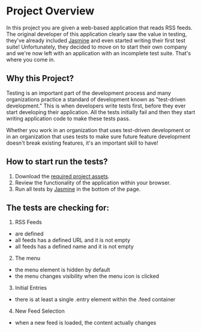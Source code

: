 # Project Overview

In this project you are given a web-based application that reads RSS feeds. The original developer of this application clearly saw the value in testing, they've already included [Jasmine](http://jasmine.github.io/) and even started writing their first test suite! Unfortunately, they decided to move on to start their own company and we're now left with an application with an incomplete test suite. That's where you come in.


## Why this Project?

Testing is an important part of the development process and many organizations practice a standard of development known as "test-driven development." This is when developers write tests first, before they ever start developing their application. All the tests initially fail and then they start writing application code to make these tests pass.

Whether you work in an organization that uses test-driven development or in an organization that uses tests to make sure future feature development doesn't break existing features, it's an important skill to have!


## How to start run the tests?
1. Download the [required project assets](https://github.com/abanoub2017/feedreader.git).
2. Review the functionality of the application within your browser.
3. Run all tests by [Jasmine](http://jasmine.github.io/) in the bottom of the page.

## The tests are checking for:
1. RSS Feeds
- are defined
- all feeds has a defined URL and it is not empty
- all feeds has a defined name and it is not empty
2. The menu
- the menu element is hidden by default
- the menu changes visibility when the menu icon is clicked
3. Initial Entries
- there is at least a single .entry element within the .feed container
4. New Feed Selection
- when a new feed is loaded, the content actually changes
